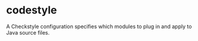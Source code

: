 # codestyle
A Checkstyle configuration specifies which modules to plug in and apply to Java source files.
